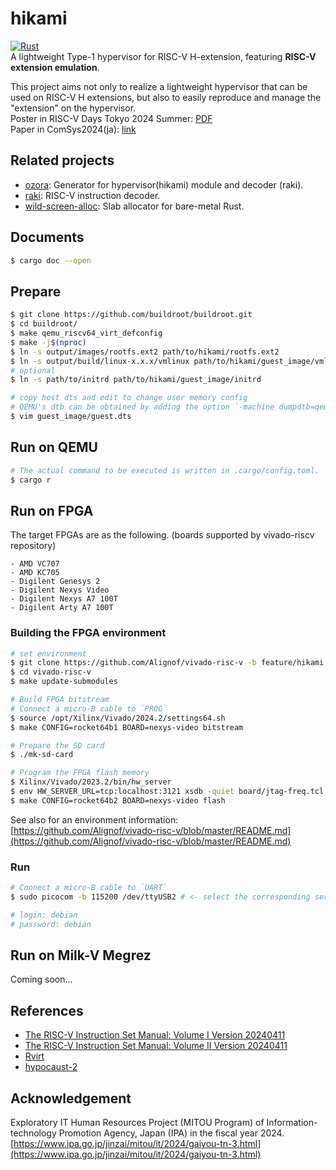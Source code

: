 # hikami
[![Rust](https://github.com/Alignof/hikami/actions/workflows/rust.yml/badge.svg)](https://github.com/Alignof/hikami/actions/workflows/rust.yml)  
A lightweight Type-1 hypervisor for RISC-V H-extension, featuring **RISC-V extension emulation**.

This project aims not only to realize a lightweight hypervisor that can be used on RISC-V H extensions, but also to easily reproduce and manage the "extension" on the hypervisor.   
Poster in RISC-V Days Tokyo 2024 Summer: [PDF](https://riscv.or.jp/wp-content/uploads/RV-Days_Tokyo_2024_Summer_paper_9.pdf)  
Paper in ComSys2024(ja): [link](https://ipsj.ixsq.nii.ac.jp/records/241051)

## Related projects
- [ozora](https://github.com/Alignof/ozora): Generator for hypervisor(hikami) module and decoder (raki). 
- [raki](https://github.com/Alignof/raki): RISC-V instruction decoder.
- [wild-screen-alloc](https://github.com/Alignof/wild-screen-alloc): Slab allocator for bare-metal Rust.

## Documents
```sh
$ cargo doc --open
```

## Prepare
```sh
$ git clone https://github.com/buildroot/buildroot.git
$ cd buildroot/
$ make qemu_riscv64_virt_defconfig
$ make -j$(nproc)
$ ln -s output/images/rootfs.ext2 path/to/hikami/rootfs.ext2
$ ln -s output/build/linux-x.x.x/vmlinux path/to/hikami/guest_image/vmlinux
# optional
$ ln -s path/to/initrd path/to/hikami/guest_image/initrd

# copy host dts and edit to change user memory config
# QEMU's dtb can be obtained by adding the option `-machine dumpdtb=qemu.dtb`.
$ vim guest_image/guest.dts
```

## Run on QEMU
```sh
# The actual command to be executed is written in .cargo/config.toml.
$ cargo r
```

## Run on FPGA
The target FPGAs are as the following. (boards supported by vivado-riscv repository)
```
- AMD VC707 
- AMD KC705 
- Digilent Genesys 2 
- Digilent Nexys Video 
- Digilent Nexys A7 100T 
- Digilent Arty A7 100T
```

### Building the FPGA environment
```sh
# set environment
$ git clone https://github.com/Alignof/vivado-risc-v -b feature/hikami
$ cd vivado-risc-v
$ make update-submodules

# Build FPGA bitstream
# Connect a micro-B cable to `PROG`
$ source /opt/Xilinx/Vivado/2024.2/settings64.sh
$ make CONFIG=rocket64b1 BOARD=nexys-video bitstream

# Prepare the SD card
$ ./mk-sd-card

# Program the FPGA flash memory
$ Xilinx/Vivado/2023.2/bin/hw_server
$ env HW_SERVER_URL=tcp:localhost:3121 xsdb -quiet board/jtag-freq.tcl
$ make CONFIG=rocket64b2 BOARD=nexys-video flash
```

See also for an environment information: [https://github.com/Alignof/vivado-risc-v/blob/master/README.md](https://github.com/Alignof/vivado-risc-v/blob/master/README.md)

### Run
```sh
# Connect a micro-B cable to `UART`
$ sudo picocom -b 115200 /dev/ttyUSB2 # <- select the corresponding serial port 

# login: debian
# password: debian
```

## Run on Milk-V Megrez
Coming soon...

## References
- [The RISC-V Instruction Set Manual: Volume I Version 20240411](https://github.com/riscv/riscv-isa-manual/releases/download/20240411/unpriv-isa-asciidoc.pdf)
- [The RISC-V Instruction Set Manual: Volume II Version 20240411](https://github.com/riscv/riscv-isa-manual/releases/download/20240411/priv-isa-asciidoc.pdf)
- [Rvirt](https://github.com/mit-pdos/RVirt)
- [hypocaust-2](https://github.com/KuangjuX/hypocaust-2)

## Acknowledgement
Exploratory IT Human Resources Project (MITOU Program) of Information-technology Promotion Agency, Japan (IPA) in the fiscal year 2024.  
[https://www.ipa.go.jp/jinzai/mitou/it/2024/gaiyou-tn-3.html](https://www.ipa.go.jp/jinzai/mitou/it/2024/gaiyou-tn-3.html)
